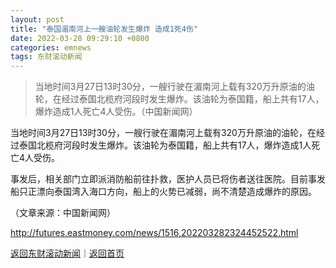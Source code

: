 ```yaml
---
layout: post
title: "泰国湄南河上一艘油轮发生爆炸 造成1死4伤"
date: 2022-03-28 09:29:10 +0800
categories: emnews
tags: 东财滚动新闻
---
```

> 当地时间3月27日13时30分，一艘行驶在湄南河上载有320万升原油的油轮，在经过泰国北榄府河段时发生爆炸。该油轮为泰国籍，船上共有17人，爆炸造成1人死亡4人受伤。（中国新闻网）

<p>当地时间3月27日13时30分，一艘行驶在湄南河上载有320万升原油的油轮，在经过泰国北榄府河段时发生爆炸。该油轮为泰国籍，船上共有17人，爆炸造成1人死亡4人受伤。</p><p>事发后，相关部门立即派消防船前往扑救，医护人员已将伤者送往医院。目前事发船只正漂向泰国湾入海口方向，船上的火势已减弱，尚不清楚造成爆炸的原因。</p><p></p><p class="em_media">（文章来源：中国新闻网）</p>

<http://futures.eastmoney.com/news/1516,202203282324452522.html>

[返回东财滚动新闻](//finews.withounder.com/emnews/)｜[返回首页](//finews.withounder.com/)